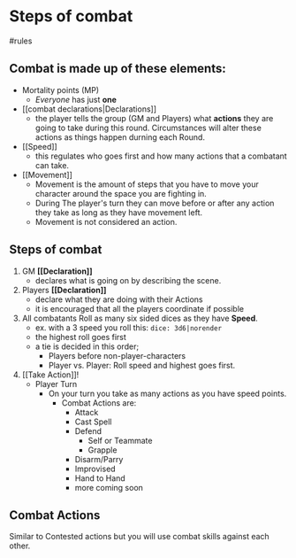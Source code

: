 # Steps of combat
#rules 

## Combat is made up of these elements:

- Mortality points (MP)
	- _Everyone_ has just **one**
- [[combat declarations|Declarations]]
	- the player tells the group (GM and Players) what **actions** they are going to take during this round. Circumstances will alter these actions as things happen durning each Round.
- [[Speed]] 
	- this regulates who goes first and how many actions that a combatant can take.
- [[Movement]]
	- Movement is the amount of steps that you have to move your character around the space you are fighting in.
	- During The player's turn they can move before or after any action they take as long as they have movement left.
	- Movement is not considered an action.

## Steps of combat

1. GM **[[Declaration]]** 
	- declares what is going on by describing the scene.
2. Players **[[Declaration]]**
	- declare what they are doing with their Actions
	- it is encouraged that all the players coordinate if possible
3. All combatants Roll as many six sided dices as they have **Speed**.
	- ex. with a 3 speed you  roll this:
	  `dice: 3d6|norender`
	- the highest roll goes first 
	- a tie is decided in this order;
		- Players before non-player-characters
		- Player vs. Player: Roll speed and highest goes first.
4. [[Take Action]]!
	- Player  Turn
		- On your turn you take as many actions as you have speed points.
			- Combat Actions are:
				- Attack 
				- Cast Spell
				- Defend
					- Self or Teammate
					- Grapple
				- Disarm/Parry
				- Improvised
				- Hand to Hand
				- more coming soon 

## Combat Actions

Similar to Contested actions but you will use combat skills against each other.

